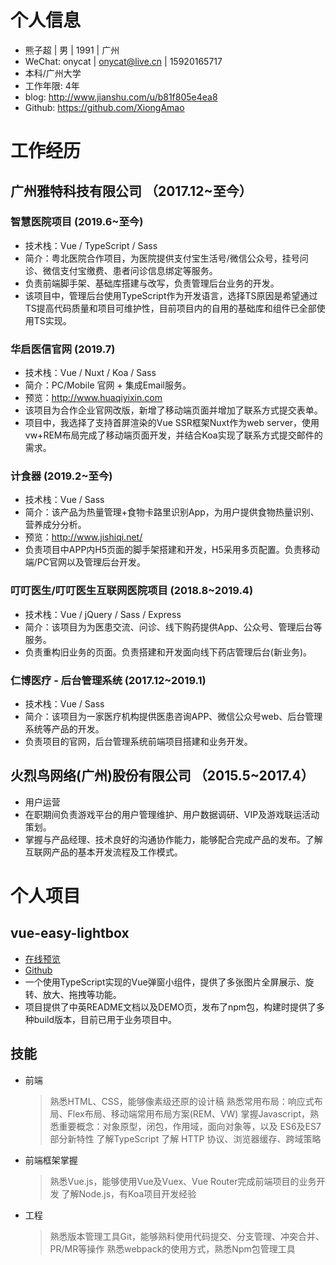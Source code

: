 
# 个人信息

- 熊子超 | 男 | 1991 | 广州
- WeChat: onycat | onycat@live.cn | 15920165717
- 本科/广州大学
- 工作年限: 4年
- blog: http://www.jianshu.com/u/b81f805e4ea8
- Github: https://github.com/XiongAmao

# 工作经历

## 广州雅特科技有限公司 （2017.12~至今）

### 智慧医院项目 (2019.6~至今)

- 技术栈：Vue / TypeScript / Sass
- 简介：粤北医院合作项目，为医院提供支付宝生活号/微信公众号，挂号问诊、微信支付宝缴费、患者问诊信息绑定等服务。
- 负责前端脚手架、基础库搭建与改写，负责管理后台业务的开发。
- 该项目中，管理后台使用TypeScript作为开发语言，选择TS原因是希望通过TS提高代码质量和项目可维护性，目前项目内的自用的基础库和组件已全部使用TS实现。

### 华启医信官网 (2019.7)

- 技术栈：Vue / Nuxt / Koa / Sass
- 简介：PC/Mobile 官网 + 集成Email服务。
- 预览：http://www.huaqiyixin.com
- 该项目为合作企业官网改版，新增了移动端页面并增加了联系方式提交表单。
- 项目中，我选择了支持首屏渲染的Vue SSR框架Nuxt作为web server，使用vw+REM布局完成了移动端页面开发，并结合Koa实现了联系方式提交邮件的需求。

### 计食器 (2019.2~至今)

- 技术栈：Vue / Sass
- 简介：该产品为热量管理+食物卡路里识别App，为用户提供食物热量识别、营养成分分析。
- 预览：http://www.jishiqi.net/
- 负责项目中APP内H5页面的脚手架搭建和开发，H5采用多页配置。负责移动端/PC官网以及管理后台开发。

### 叮叮医生/叮叮医生互联网医院项目 (2018.8~2019.4)

- 技术栈：Vue / jQuery / Sass / Express
- 简介：该项目为为医患交流、问诊、线下购药提供App、公众号、管理后台等服务。
- 负责重构旧业务的页面。负责搭建和开发面向线下药店管理后台(新业务)。

### 仁博医疗 - 后台管理系统 (2017.12~2019.1)

- 技术栈：Vue / Sass 
- 简介：该项目为一家医疗机构提供医患咨询APP、微信公众号web、后台管理系统等产品的开发。
- 负责项目的官网，后台管理系统前端项目搭建和业务开发。

## 火烈鸟网络(广州)股份有限公司 （2015.5~2017.4）

- 用户运营
- 在职期间负责游戏平台的用户管理维护、用户数据调研、VIP及游戏联运活动策划。
- 掌握与产品经理、技术良好的沟通协作能力，能够配合完成产品的发布。了解互联网产品的基本开发流程及工作模式。

# 个人项目

## vue-easy-lightbox

- [在线预览](https://onycat.com/vue-easy-lightbox/)
- [Github](https://github.com/XiongAmao/vue-easy-lightbox)
- 一个使用TypeScript实现的Vue弹窗小组件，提供了多张图片全屏展示、旋转、放大、拖拽等功能。
- 项目提供了中英README文档以及DEMO页，发布了npm包，构建时提供了多种build版本，目前已用于业务项目中。

## 技能

- 前端
    > 熟悉HTML、CSS，能够像素级还原的设计稿
    > 熟悉常用布局：响应式布局、Flex布局、移动端常用布局方案(REM、VW)
    > 掌握Javascript，熟悉重要概念：对象原型，闭包，作用域，面向对象等，以及 ES6及ES7 部分新特性
    > 了解TypeScript
    > 了解 HTTP 协议、浏览器缓存、跨域策略

- 前端框架掌握
    > 熟悉Vue.js，能够使用Vue及Vuex、Vue Router完成前端项目的业务开发
    > 了解Node.js，有Koa项目开发经验

- 工程
    > 熟悉版本管理工具Git，能够熟料使用代码提交、分支管理、冲突合并、PR/MR等操作
    > 熟悉webpack的使用方式，熟悉Npm包管理工具

